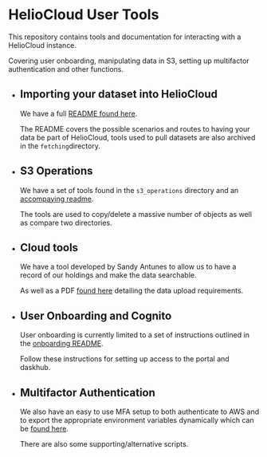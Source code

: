 # HelioCloud User Tools
This repository contains tools and documentation for interacting with a HelioCloud instance.

Covering user onboarding, manipulating data in S3, setting up multifactor authentication and other functions.


- ## Importing your dataset into HelioCloud
    We have a full [README found here](s3_operations/importing_dataset.md).
    
    The README covers the possible scenarios and routes to having your data be part of HelioCloud, tools used to pull datasets are also archived in the `fetching`directory.

- ## S3 Operations
    We have a set of tools found in the `s3_operations` directory and an [accompaying readme](s3_operations/README.md).
    
    The tools are used to copy/delete a massive number of objects as well as compare two directories.

- ## Cloud tools
    We have a tool developed by Sandy Antunes to allow us to have a record of our holdings and make the data searchable.

    As well as a PDF [found here](cloud_tools/data_upload_requirements_110422.pdf) detailing the data upload requirements.

- ## User Onboarding and Cognito
    User onboarding is currently limited to a set of instructions outlined in the [onboarding README](users_cognito/README.md).
    
    Follow these instructions for setting up access to the portal and daskhub.

- ## Multifactor Authentication
    We also have an easy to use MFA setup to both authenticate to AWS and to export the appropriate environment variables dynamically which can be [found here](mfa/aws_mfa_setup_guide.md).
    
    There are also some supporting/alternative scripts.
